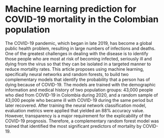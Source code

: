 # Machine learning prediction for COVID-19 mortality in the Colombian population

The COVID-19 pandemic, which began in late 2019, has become a global public health problem, resulting in large numbers of infections and deaths. One of the greatest challenges in dealing with the disease is to identify those people who are most at risk of becoming infected, seriously ill and dying from the virus so that they can be isolated in a targeted manner to reduce mortality rates. This article proposes using machine learning, specifically neural networks and random forests, to build two complementary models that identify the probability that a person has of dying because of COVID-19. The models are trained with the demographic information and medical history of two population groups: 43,000 people who died from COVID-19 in Colombia during 2020, and a random sample of 43,000 people who became ill with COVID-19 during the same period but later recovered. After training the neural network classification model, evaluation metrics were applied that yielded an 88% accuracy value. However, transparency is a major requirement for the explicability of the COVID-19 prognosis. Therefore, a complementary random forest model was trained that identified the most significant predictors of mortality by COVID-19.
